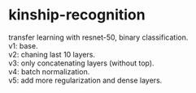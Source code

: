 # kinship-recognition
transfer learning with resnet-50, binary classification.  
v1: base.  
v2: chaning last 10 layers.  
v3: only concatenating layers (without top).  
v4: batch normalization.  
v5: add more regularization and dense layers.  
